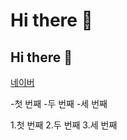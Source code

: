 # Hi there 👋
## Hi there 👋

[네이버](https://naver.com)

-첫 번째 
 -두 번째 
   -세 번째
 
1.첫 번째
2.두 번째
3.세 번째
